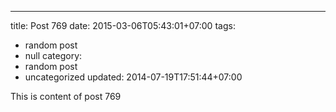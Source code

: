 ---
title: Post 769
date: 2015-03-06T05:43:01+07:00
tags:
  - random post
  - null
category:
  - random post
  - uncategorized
updated: 2014-07-19T17:51:44+07:00

This is content of post 769